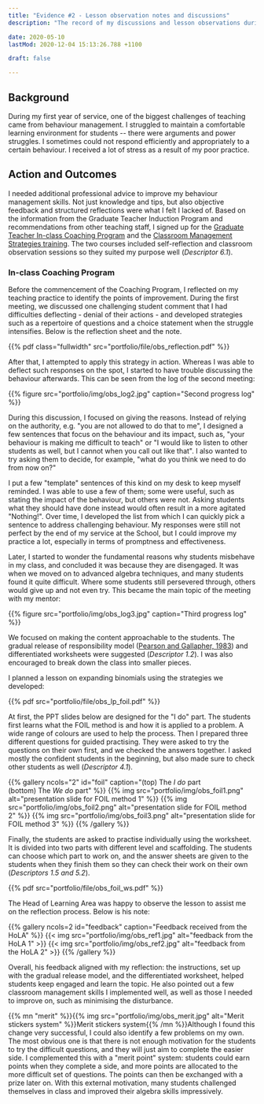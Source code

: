```yaml
---
title: "Evidence #2 - Lesson observation notes and discussions"
description: "The record of my discussions and lesson observations during the two Professional Development sessions on behaviour management."

date: 2020-05-10
lastMod: 2020-12-04 15:13:26.788 +1100

draft: false

---
```


## Background

During my first year of service, one of the biggest challenges of teaching came from behaviour management. I struggled to maintain a comfortable learning environment for students -- there were arguments and power struggles. I sometimes could not respond efficiently and appropriately to a certain behaviour. I received a lot of stress as a result of my poor practice.

## Action and Outcomes

I needed additional professional advice to improve my behaviour  management skills. Not just knowledge and tips, but also objective feedback and structured reflections were what I felt I lacked of. Based on the information from the Graduate Teacher Induction Program and recommendations from other teaching staff, I signed up for the [Graduate Teacher In-class Coaching Program](http://det.wa.edu.au/curriculumsupport/detcms/navigation/targeted-support/graduate-teacher-induction-program/?page=5#toc5) and the [Classroom Management Strategies training](http://det.wa.edu.au/studentsupport/behaviourandwellbeing/detcms/navigation/positive-classrooms/classroom-management-strategies/). The two courses included self-reflection and classroom observation sessions so they suited my purpose well (*Descriptor 6.1*).

### In-class Coaching Program

Before the commencement of the Coaching Program, I reflected on my teaching practice to identify the points of improvement. During the first meeting, we discussed one challenging student comment that I had difficulties deflecting - denial of their actions - and developed strategies such as a repertoire of questions and a choice statement when the struggle intensifies. Below is the reflection sheet and the note.

{{% pdf class="fullwidth" src="portfolio/file/obs_reflection.pdf" %}}

After that, I attempted to apply this strategy in action. Whereas I was able to deflect such responses on the spot, I started to have trouble discussing the behaviour afterwards. This can be seen from the log of the second meeting:

{{% figure src="portfolio/img/obs_log2.jpg" caption="Second progress log" %}}

During this discussion, I focused on giving the reasons. Instead of relying on the authority, e.g. "you are not allowed to do that to me", I designed a few sentences that focus on the behaviour and its impact, such as, "your behaviour is making me difficult to teach" or "I would like to listen to other students as well, but I cannot when you call out like that". I also wanted to try asking them to decide, for example, "what do you think we need to do from now on?"

I put a few "template" sentences of this kind on my desk to keep myself reminded. I was able to use a few of them; some were useful, such as stating the impact of the behaviour, but others were not. Asking students what they should have done instead would often result in a more agitated "Nothing!". Over time, I developed the list from which I can quickly pick a sentence to address challenging behaviour. My responses were still not perfect by the end of my service at the School, but I could improve my practice a lot, especially in terms of promptness and effectiveness.

Later, I started to wonder the fundamental reasons why students misbehave in my class, and concluded it was because they are disengaged. It was when we moved on to advanced algebra techniques, and many students found it quite difficult. Where some students still persevered through, others would give up and not even try. This became the main topic of the meeting with my mentor:

{{% figure src="portfolio/img/obs_log3.jpg" caption="Third progress log" %}}

We focused on making the content approachable to the students. The gradual release of responsibility model ([Pearson and Gallapher, 1983](https://www.ideals.illinois.edu/bitstream/handle/2142/17939/ctrstreadtechrepv01983i00297_opt.pdf)) and differentiated worksheets were suggested (*Descriptor 1.2*). I was also encouraged to break down the class into smaller pieces.

I planned a lesson on expanding binomials using the strategies we developed:

{{% pdf src="portfolio/file/obs_lp_foil.pdf" %}}

At first, the PPT slides below are designed for the "I do" part. The students first learns what the FOIL method is and how it is applied to a problem. A wide range of colours are used to help the process. Then I prepared three different questions for guided practising. They were asked to try the questions on their own first, and we checked the answers together. I asked mostly the confident students in the beginning, but also made sure to check other students as well (*Descriptor 4.1*).

{{% gallery ncols="2" id="foil" caption="(top) The *I do* part<br>(bottom) The *We do* part" %}}
  {{% img src="portfolio/img/obs_foil1.png" alt="presentation slide for FOIL method 1" %}}
  {{% img src="portfolio/img/obs_foil2.png" alt="presentation slide for FOIL method 2" %}}
  {{% img src="portfolio/img/obs_foil3.png" alt="presentation slide for FOIL method 3" %}}
{{% /gallery %}}

Finally, the students are asked to practise individually using the worksheet. It is divided into two parts with different level and scaffolding. The students can choose which part to work on, and the answer sheets are given to the students when they finish them so they can check their work on their own (*Descriptors 1.5 and 5.2*).

{{% pdf src="portfolio/file/obs_foil_ws.pdf" %}}

The Head of Learning Area was happy to observe the lesson to assist me on the reflection process. Below is his note:

{{% gallery ncols=2 id="feedback" caption="Feedback received from the HoLA" %}}
  {{< img src="portfolio/img/obs_ref1.jpg" alt="feedback from the HoLA 1" >}}
  {{< img src="portfolio/img/obs_ref2.jpg" alt="feedback from the HoLA 2" >}}
{{% /gallery %}}

Overall, his feedback aligned with my reflection: the instructions, set up with the gradual release model, and the differentiated worksheet, helped students keep engaged and learn the topic. He also pointed out a few classroom management skills I implemented well, as well as those I needed to improve on, such as minimising the disturbance.

{{% mn "merit" %}}{{% img src="portfolio/img/obs_merit.jpg" alt="Merit stickers system" %}}Merit stickers system{{% /mn %}}Although I found this change very successful, I could also identify a  few problems on my own. The most obvious one is that there is not enough  motivation for the students to try the difficult questions, and they will just aim to complete the easier side. I complemented this with a  "merit point" system: students could earn points when they complete a  side, and more points are allocated to the more difficult set of  questions. The points can then be exchanged with a prize later on. With this external motivation, many students challenged themselves in class  and improved their algebra skills impressively.
